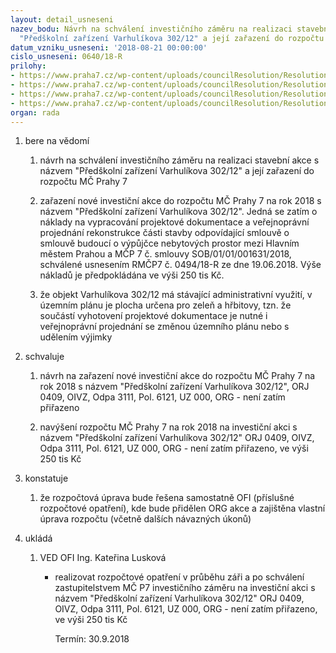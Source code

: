 ```yaml
---
layout: detail_usneseni
nazev_bodu: Návrh na schválení investičního záměru na realizaci stavební akce s názvem
  "Předškolní zařízení Varhulíkova 302/12" a její zařazení do rozpočtu MČ Prahy 7
datum_vzniku_usneseni: '2018-08-21 00:00:00'
cislo_usneseni: 0640/18-R
prilohy:
- https://www.praha7.cz/wp-content/uploads/councilResolution/Resolutions/30168/export/1Duvodovazprava~385196.docx
- https://www.praha7.cz/wp-content/uploads/councilResolution/Resolutions/30168/export/2UsneseniRadyhlmestaPraha~385195.pdf
- https://www.praha7.cz/wp-content/uploads/councilResolution/Resolutions/30168/export/3Smlouvaosmlouvebudouci_VYP_Varhulikove302~385194.pdf
- https://www.praha7.cz/wp-content/uploads/councilResolution/Resolutions/30168/export/export~385672.pdf
organ: rada
---
```

<ol id="urzList" class="urzList_view"><li class="urzClass1" id=""><span name="1">bere na vědomí</span><ol class="urzOlClass decimal "><li class="urzClass2" id="" style="text-align: left;"><span><p>návrh na schválení investičního záměru na realizaci stavební akce s názvem "Předškolní zařízení Varhulíkova 302/12" a její zařazení do rozpočtu MČ Prahy 7</p></span></li><li class="urzClass2" id="" style="text-align: left;"><span><p>zařazení nové investiční akce do rozpočtu MČ Prahy 7 na rok 2018 s názvem "Předškolní zařízení Varhulíkova 302/12". Jedná se zatím o náklady na vypracování projektové dokumentace a veřejnoprávní projednání rekonstrukce části stavby odpovídající smlouvě o smlouvě budoucí o výpůjčce nebytových prostor mezi Hlavním městem Prahou a MČP 7 č. smlouvy SOB/01/01/001631/2018, schválené usnesením RMČP7 č. 0494/18-R ze dne 19.06.2018. Výše nákladů je předpokládána ve výši 250 tis Kč.</p></span></li><li class="urzClass2" id="" style="text-align: left;"><span><p>že objekt Varhulíkova 302/12 má stávající administrativní využití, v územním plánu je plocha určena pro zeleň a hřbitovy, tzn. že součástí vyhotovení projektové dokumentace je nutné i veřejnoprávní projednání se změnou územního plánu nebo s udělením výjimky</p></span></li></ol></li><li class="urzClass1" id=""><span name="24">schvaluje</span><ol class="urzOlClass decimal "><li class="urzClass2" id="" style="text-align: left;"><span><p>návrh na zařazení nové investiční akce do rozpočtu MČ Prahy 7 na rok 2018 s názvem "Předškolní zařízení Varhulíkova 302/12", ORJ 0409, OIVZ, Odpa 3111, Pol. 6121, UZ 000, ORG - není zatím přiřazeno<br></p></span></li><li class="urzClass2" id="" style="text-align: left;"><span><p>navýšení rozpočtu MČ Prahy 7 na rok 2018 na investiční akci s názvem "Předškolní zařízení Varhulíkova 302/12" ORJ 0409, OIVZ, Odpa 3111, Pol. 6121, UZ 000, ORG - není zatím přiřazeno, ve výši 250 tis Kč</p></span></li></ol></li><li class="urzClass1" id=""><span name="6">konstatuje</span><ol class="urzOlClass decimal "><li class="urzClass2" id="" style="text-align: left;"><span><p>že rozpočtová úprava bude řešena samostatně OFI (příslušné rozpočtové opatření), kde bude přidělen ORG akce a zajištěna vlastní úprava rozpočtu (včetně dalších návazných úkonů)<br></p></span></li></ol></li><li class="urzClass1" id="urzUkoly"><span name="1">ukládá</span><ol class="urzOlClass"><li class="urzClass2"><span><p>VED OFI Ing. Kateřina Lusková</p></span><ul class="urzUlClass"><li class="urzClass3"><span><p>realizovat rozpočtové opatření v průběhu záři a po schválení zastupitelstvem MČ P7 investičního záměru na investiční akci s názvem "Předškolní zařízení Varhulíkova 302/12" ORJ 0409, OIVZ, Odpa 3111, Pol. 6121, UZ 000, ORG - není zatím přiřazeno, ve výši 250 tis Kč</p></span><span class="urzUkolTermin">  Termín:&nbsp;30.9.2018</span></li></ul></li></ol></li></ol>